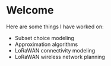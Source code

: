# Welcome
Here are some things I have worked on:
- Subset choice modeling
- Approximation algorithms
- LoRaWAN connectivity modeling
- LoRaWAN wireless network planning
